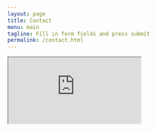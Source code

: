 ```yaml
---
layout: page
title: Contact
menu: main
tagline: Fill in form fields and press submit
permalink: /contact.html
---
```


<div class="iframe-container google-contact-form-height">
  <iframe
    src="https://docs.google.com/forms/d/e/1FAIpQLSciwm3eD6yYKxLMpYM36c5EOKTf3hshmyYfHrkaFAzfFHl1Fw/viewform?embedded=true" scrolling="no">Loading...</iframe>  
</div>
